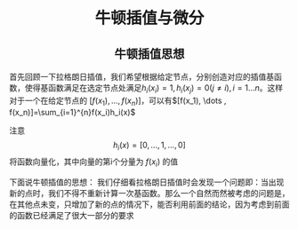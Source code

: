 # <center>牛顿插值与微分</center>
## <center>牛顿插值思想</center>
首先回顾一下拉格朗日插值，我们希望根据给定节点，分别创造对应的插值基函数，使得基函数满足在选定节点处满足$h_i(x_i)=1,h_i(x_j)=0(j\neq i),i=1  \dots n$。这样对于一个在给定节点的 $[f(x_1),  \dots , f(x_n)]$，可以有$[f(x_1),  \dots , f(x_n)]=\sum_{i=1}^{n}f(x_i)h_i(x)$

注意
$$ h_i(x)=[0, \dots ,1, \dotsc ,0] $$
将函数向量化，其中向量的第i个分量为 $f(x_i)$ 的值

下面说牛顿插值的思想：
我们仔细看拉格朗日插值时会发现一个问题即：当出现新的点时，我们不得不重新计算一次基函数。那么一个自然而然被考虑的问题是，在其他点未变，只增加了新的点的情况下，能否利用前面的结论，因为考虑到前面的函数已经满足了很大一部分的要求
